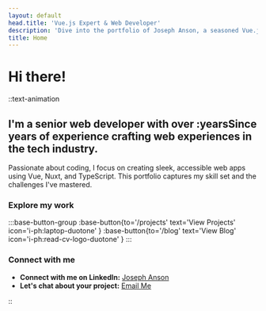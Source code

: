 ```yaml
---
layout: default
head.title: 'Vue.js Expert & Web Developer'
description: 'Dive into the portfolio of Joseph Anson, a seasoned Vue.js developer with over 7 years of experience in creating cutting-edge web applications. Discover his passion for code and design.'
title: Home
---
```


# Hi there!

::text-animation

## I'm a senior web developer with over :yearsSince years of experience crafting web experiences in the tech industry.

Passionate about coding, I focus on creating sleek, accessible web apps using Vue, Nuxt, and TypeScript. This portfolio captures my skill set and the challenges I've mastered.

### **Explore my work**
:::base-button-group
:base-button{to='/projects' text='View Projects' icon='i-ph:laptop-duotone' }
:base-button{to='/blog' text='View Blog' icon='i-ph:read-cv-logo-duotone' }
:::

### **Connect with me**
- **Connect with me on LinkedIn:** [Joseph Anson](https://www.linkedin.com/in/josephanson/)
- **Let's chat about your project:** [Email Me](mailto:josephanson@hotmail.co.uk)

::

